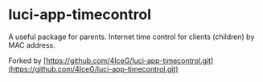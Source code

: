 # luci-app-timecontrol

A useful package for parents. Internet time control for clients (children) by MAC address.

Forked by [https://github.com/4IceG/luci-app-timecontrol.git](https://github.com/4IceG/luci-app-timecontrol.git)
